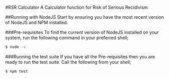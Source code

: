 #RSR Calculator
A Calculator function for Risk of Serious Recidivism

##Running with NodeJS
Start by ensuring you have the most recent version of NodeJS and NPM installed.

###Pre-requisites
To find the current version of NodeJS installed on your system, run the following command in your preferred shell;

```bash
$ node -v
```

###Running the test suite
If you have all the Pre-requisites then you are ready to run the test suite. Call the following from your shell;

```bash
$ npm test
```
